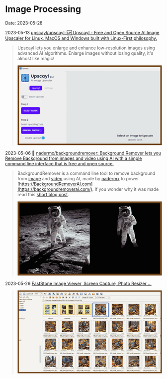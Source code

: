 # Image Processing
Date: 2023-05-28



2023-05-13 [upscayl/upscayl: 🆙 Upscayl - Free and Open Source AI Image Upscaler for Linux, MacOS and Windows built with Linux-First philosophy.](https://github.com/upscayl/upscayl)

> Upscayl lets you enlarge and enhance low-resolution images using advanced AI algorithms. Enlarge images without losing quality, it's almost like magic!
>
> ![image-20230528172155972](./image-processing.assets/image-20230528172155972.png)

2023-05-06 🎨 [nadermx/backgroundremover: Background Remover lets you Remove Background from images and video using AI with a simple command line interface that is free and open source.](https://github.com/nadermx/backgroundremover)

> BackgroundRemover is a command line tool to remove background from [image](https://github.com/nadermx/backgroundremover#image) and [video](https://github.com/nadermx/backgroundremover#video) using AI, made by [nadermx](https://john.nader.mx/) to power [https://BackgroundRemoverAI.com](https://backgroundremoverai.com/). If you wonder why it was made read this [short blog post](https://johnathannader.com/my-first-open-source-project/).
>
> ![image-20230528172101528](./image-processing.assets/image-20230528172101528.png)



2023-05-29 [FastStone Image Viewer, Screen Capture, Photo Resizer ...](https://www.faststone.org/)

> ![image-20230528172353739](./image-processing.assets/image-20230528172353739.png)
